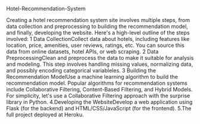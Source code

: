  Hotel-Recommendation-System

Creating a hotel recommendation system site involves multiple steps, from data collection and preprocessing to building the recommendation model, and finally, developing the website. Here's a high-level outline of the steps involved:
1 Data CollectionCollect data about hotels, including features like location, price, amenities, user reviews, ratings, etc. You can source this data from online datasets, hotel APIs, or web scraping.
2 Data PreprocessingClean and preprocess the data to make it suitable for analysis and modeling. This step involves handling missing values, normalizing data, and possibly encoding categorical variableles.
3 Building the Recommendation ModelUse a machine learning algorithm to build the recommendation model. Popular algorithms for recommendation systems include Collaborative Filtering, Content-Based Filtering, and Hybrid Models. For simplicity, let's use a Collaborative Filtering approach with the surprise library in Python.
4.Developing the WebsiteDevelop a web application using Flask (for the backend) and HTML/CSS/JavaScript (for the frontend).
5.The full project deployed at Heroku.


